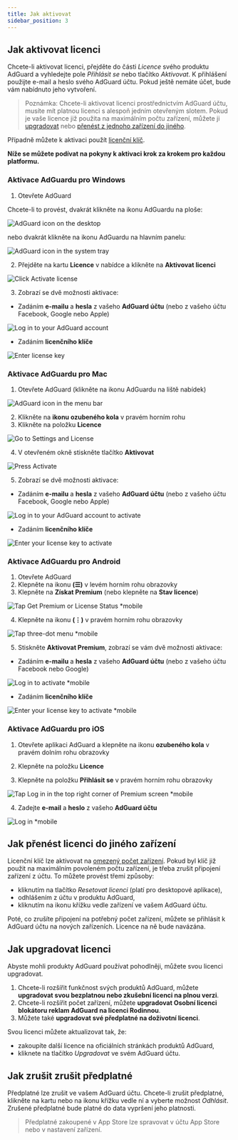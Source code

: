 ```yaml
---
title: Jak aktivovat
sidebar_position: 3
---
```


## Jak aktivovat licenci

Chcete-li aktivovat licenci, přejděte do části *Licence* svého produktu AdGuard a vyhledejte pole *Přihlásit se* nebo tlačítko *Aktivovat*. K přihlášení použijte e-mail a heslo svého AdGuard účtu. Pokud ještě nemáte účet, bude vám nabídnuto jeho vytvoření.

> Poznámka: Chcete-li aktivovat licenci prostřednictvím AdGuard účtu, musíte mít platnou licenci s alespoň jedním otevřeným slotem. Pokud je vaše licence již použita na maximálním počtu zařízení, můžete ji [upgradovat](#how-to-upgrade-a-license) nebo [přenést z jednoho zařízení do jiného](#how-to-transfer-a-license-to-another-device).

Případně můžete k aktivaci použít [licenční klíč](../what-is#license-key).

**Níže se můžete podívat na pokyny k aktivaci krok za krokem pro každou platformu.**

### Aktivace AdGuardu pro Windows

1. Otevřete AdGuard

Chcete-li to provést, dvakrát klikněte na ikonu AdGuardu na ploše:

![AdGuard icon on the desktop](https://cdn.adtidy.org/public/Adguard/kb/newscreenshots/En/General/windowsEn.png)

nebo dvakrát klikněte na ikonu AdGuardu na hlavním panelu:

![AdGuard icon in the system tray](https://cdn.adtidy.org/public/Adguard/kb/newscreenshots/En/General/windows2En.png)

2. Přejděte na kartu **Licence** v nabídce a klikněte na **Aktivovat licenci**

![Click Activate license](https://cdn.adtidy.org/public/Adguard/kb/newscreenshots/En/General/windowslicense1en.png)

3. Zobrazí se dvě možnosti aktivace:

- Zadáním **e-mailu** a **hesla** z vašeho **AdGuard účtu** (nebo z vašeho účtu Facebook, Google nebo Apple)

![Log in to your AdGuard account](https://cdn.adtidy.org/public/Adguard/kb/newscreenshots/En/General/windowslicense2en.png)

- Zadáním **licenčního klíče**

![Enter license key](https://cdn.adtidy.org/public/Adguard/kb/newscreenshots/En/General/windowslicense3en.png)

### Aktivace AdGuardu pro Mac

1. Otevřete AdGuard (klikněte na ikonu AdGuardu na liště nabídek)

![AdGuard icon in the menu bar](https://cdn.adtidy.org/public/Adguard/kb/newscreenshots/Ja/General/mac1.png)

2. Klikněte na **ikonu ozubeného kola** v pravém horním rohu
3. Klikněte na položku **Licence**

![Go to Settings and License](https://cdn.adtidy.org/public/Adguard/kb/newscreenshots/En/General/macEn.png)

4. V otevřeném okně stiskněte tlačítko **Aktivovat**

![Press Activate](https://cdn.adtidy.org/public/Adguard/kb/newscreenshots/En/General/maclicenseen1.png)

5. Zobrazí se dvě možnosti aktivace:
- Zadáním **e-mailu** a **hesla** z vašeho **AdGuard účtu** (nebo z vašeho účtu Facebook, Google nebo Apple)

![Log in to your AdGuard account to activate](https://cdn.adtidy.org/public/Adguard/kb/newscreenshots/En/General/maclicenseen2.png)

- Zadáním **licenčního klíče**

![Enter your license key to activate](https://cdn.adtidy.org/public/Adguard/kb/newscreenshots/En/General/maclicenseen3.png)

### Aktivace AdGuardu pro Android

1. Otevřete AdGuard
2. Klepněte na ikonu **(☰)** v levém horním rohu obrazovky
3. Klepněte na **Získat Premium** (nebo klepněte na **Stav licence**)

![Tap Get Premium or License Status *mobile](https://cdn.adtidy.org/public/Adguard/kb/newscreenshots/En/General/androidlicense1en.png)

4. Klepněte na ikonu **(⋮)** v pravém horním rohu obrazovky

![Tap three-dot menu *mobile](https://cdn.adtidy.org/public/Adguard/kb/newscreenshots/En/General/android2En.png)

5. Stiskněte **Aktivovat Premium**, zobrazí se vám dvě možnosti aktivace:

- Zadáním **e-mailu** a **hesla** z vašeho **AdGuard účtu** (nebo z vašeho účtu Facebook nebo Google)

![Log in to activate *mobile](https://cdn.adtidy.org/public/Adguard/kb/newscreenshots/En/General/androidlicense2en.png)

- Zadáním **licenčního klíče**

![Enter your license key to activate *mobile](https://cdn.adtidy.org/public/Adguard/kb/newscreenshots/En/General/androidlicense3en.png)

### Aktivace AdGuardu pro iOS

1. Otevřete aplikaci AdGuard a klepněte na ikonu **ozubeného kola** v pravém dolním rohu obrazovky

2. Klepněte na položku **Licence**

3. Klepněte na položku **Přihlásit se** v pravém horním rohu obrazovky

![Tap Log in in the top right corner of Premium screen *mobile](https://cdn.adtidy.org/content/kb/ad_blocker/iOS/ioslicense1en.png)

4. Zadejte **e-mail** a **heslo** z vašeho **AdGuard účtu**

![Log in *mobile](https://cdn.adtidy.org/content/kb/ad_blocker/iOS/ioslicense2en.png)

## Jak přenést licenci do jiného zařízení

Licenční klíč lze aktivovat na [omezený počet zařízení](../what-is#devices). Pokud byl klíč již použit na maximálním povoleném počtu zařízení, je třeba zrušit připojení zařízení z účtu. To můžete provést třemi způsoby:
* kliknutím na tlačítko *Resetovat licenci* (platí pro desktopové aplikace),
* odhlášením z účtu v produktu AdGuard,
* kliknutím na ikonu křížku vedle zařízení ve vašem AdGuard účtu.

Poté, co zrušíte připojení na potřebný počet zařízení, můžete se přihlásit k AdGuard účtu na nových zařízeních. Licence na ně bude navázána.

## Jak upgradovat licenci

Abyste mohli produkty AdGuard používat pohodlněji, můžete svou licenci upgradovat.

1. Chcete-li rozšířit funkčnost svých produktů AdGuard, můžete **upgradovat svou bezplatnou nebo zkušební licenci na plnou verzi**.
2. Chcete-li rozšířit počet zařízení, můžete **upgradovat Osobní licenci blokátoru reklam AdGuard na licenci Rodinnou**.
3. Můžete také **upgradovat své předplatné na doživotní licenci**.

Svou licenci můžete aktualizovat tak, že:
* zakoupíte další licence na oficiálních stránkách produktů AdGuard,
* kliknete na tlačítko *Upgradovat* ve svém AdGuard účtu.

## Jak zrušit zrušit předplatné

Předplatné lze zrušit ve vašem AdGuard účtu. Chcete-li zrušit předplatné, klikněte na kartu nebo na ikonu křížku vedle ní a vyberte možnost *Odhlásit*. Zrušené předplatné bude platné do data vypršení jeho platnosti.

> Předplatné zakoupené v App Store lze spravovat v účtu App Store nebo v nastavení zařízení.
